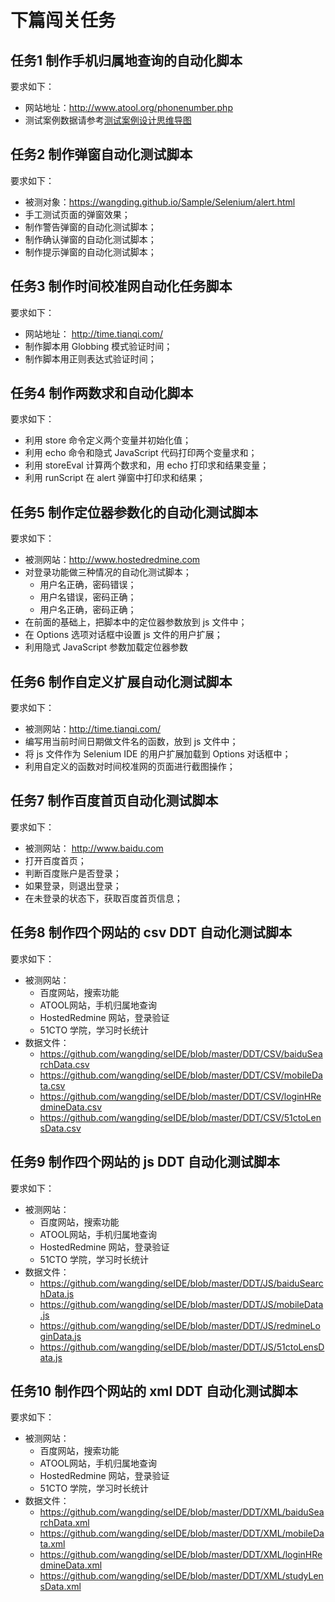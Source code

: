 # 下篇闯关任务

## 任务1 制作手机归属地查询的自动化脚本

要求如下：
- 网站地址：http://www.atool.org/phonenumber.php
- 测试案例数据请参考[测试案例设计思维导图](http://processon.com/view/581805e0e4b09047a82bd47c)

## 任务2 制作弹窗自动化测试脚本

要求如下：
- 被测对象：https://wangding.github.io/Sample/Selenium/alert.html
- 手工测试页面的弹窗效果；
- 制作警告弹窗的自动化测试脚本；
- 制作确认弹窗的自动化测试脚本；
- 制作提示弹窗的自动化测试脚本；

## 任务3 制作时间校准网自动化任务脚本

要求如下：
- 网站地址： http://time.tianqi.com/
- 制作脚本用 Globbing 模式验证时间；
- 制作脚本用正则表达式验证时间；

## 任务4 制作两数求和自动化脚本

要求如下：
- 利用 store 命令定义两个变量并初始化值；
- 利用 echo 命令和隐式 JavaScript 代码打印两个变量求和；
- 利用 storeEval 计算两个数求和，用 echo 打印求和结果变量；
- 利用 runScript 在 alert 弹窗中打印求和结果；

## 任务5 制作定位器参数化的自动化测试脚本

要求如下：
- 被测网站：http://www.hostedredmine.com
- 对登录功能做三种情况的自动化测试脚本；
  - 用户名正确，密码错误；
  - 用户名错误，密码正确；
  - 用户名正确，密码正确；
- 在前面的基础上，把脚本中的定位器参数放到 js 文件中；
- 在 Options 选项对话框中设置 js 文件的用户扩展；
- 利用隐式 JavaScript 参数加载定位器参数

## 任务6 制作自定义扩展自动化测试脚本

要求如下：
- 被测网站：http://time.tianqi.com/
- 编写用当前时间日期做文件名的函数，放到 js 文件中；
- 将 js 文件作为 Selenium IDE 的用户扩展加载到 Options 对话框中；
- 利用自定义的函数对时间校准网的页面进行截图操作；

## 任务7 制作百度首页自动化测试脚本

要求如下：
- 被测网站： http://www.baidu.com
- 打开百度首页；
- 判断百度账户是否登录；
- 如果登录，则退出登录；
- 在未登录的状态下，获取百度首页信息；

## 任务8 制作四个网站的 csv DDT 自动化测试脚本

要求如下：
- 被测网站：
  - 百度网站，搜索功能
  - ATOOL网站，手机归属地查询
  - HostedRedmine 网站，登录验证
  - 51CTO 学院，学习时长统计
- 数据文件：
  - https://github.com/wangding/seIDE/blob/master/DDT/CSV/baiduSearchData.csv
  - https://github.com/wangding/seIDE/blob/master/DDT/CSV/mobileData.csv
  - https://github.com/wangding/seIDE/blob/master/DDT/CSV/loginHRedmineData.csv
  - https://github.com/wangding/seIDE/blob/master/DDT/CSV/51ctoLensData.csv
  
## 任务9 制作四个网站的 js DDT 自动化测试脚本

要求如下：
- 被测网站：
  - 百度网站，搜索功能
  - ATOOL网站，手机归属地查询
  - HostedRedmine 网站，登录验证
  - 51CTO 学院，学习时长统计
- 数据文件：
  - https://github.com/wangding/seIDE/blob/master/DDT/JS/baiduSearchData.js
  - https://github.com/wangding/seIDE/blob/master/DDT/JS/mobileData.js
  - https://github.com/wangding/seIDE/blob/master/DDT/JS/redmineLoginData.js
  - https://github.com/wangding/seIDE/blob/master/DDT/JS/51ctoLensData.js
  
## 任务10 制作四个网站的 xml DDT 自动化测试脚本

要求如下：
- 被测网站：
  - 百度网站，搜索功能
  - ATOOL网站，手机归属地查询
  - HostedRedmine 网站，登录验证
  - 51CTO 学院，学习时长统计
- 数据文件：
  - https://github.com/wangding/seIDE/blob/master/DDT/XML/baiduSearchData.xml
  - https://github.com/wangding/seIDE/blob/master/DDT/XML/mobileData.xml
  - https://github.com/wangding/seIDE/blob/master/DDT/XML/loginHRedmineData.xml
  - https://github.com/wangding/seIDE/blob/master/DDT/XML/studyLensData.xml

